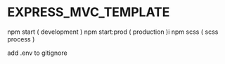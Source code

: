 # EXPRESS_MVC_TEMPLATE

npm start ( development )
npm start:prod ( production )i
npm scss ( scss process )

add .env to gitignore